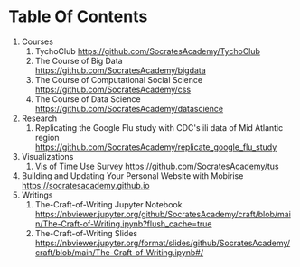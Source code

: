 # Table Of Contents

1. Courses
    1. TychoClub https://github.com/SocratesAcademy/TychoClub
    2. The Course of Big Data https://github.com/SocratesAcademy/bigdata
    3. The Course of Computational Social Science https://github.com/SocratesAcademy/css
    4. The Course of Data Science https://github.com/SocratesAcademy/datascience
2. Research 
    1. Replicating the Google Flu study with CDC's ili data of Mid Atlantic region https://github.com/SocratesAcademy/replicate_google_flu_study
4. Visualizations
    1. Vis of Time Use Survey https://github.com/SocratesAcademy/tus
2. Building and Updating Your Personal Website with Mobirise https://socratesacademy.github.io
5. Writings
    1. The-Craft-of-Writing Jupyter Notebook https://nbviewer.jupyter.org/github/SocratesAcademy/craft/blob/main/The-Craft-of-Writing.ipynb?flush_cache=true
    2. The-Craft-of-Writing Slides https://nbviewer.jupyter.org/format/slides/github/SocratesAcademy/craft/blob/main/The-Craft-of-Writing.ipynb#/
